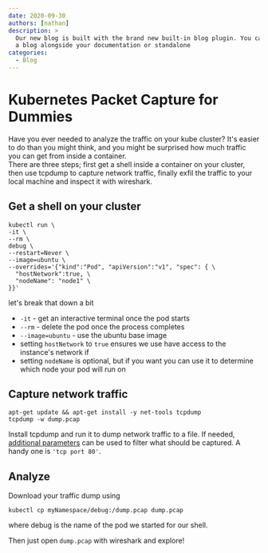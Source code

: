 ```yaml
---
date: 2020-09-30
authors: [nathan]
description: >
  Our new blog is built with the brand new built-in blog plugin. You can build
  a blog alongside your documentation or standalone
categories:
  - Blog
---
```


# Kubernetes Packet Capture for Dummies
<!-- more -->

Have you ever needed to analyze the traffic on your kube cluster? It's easier to do than you might think, and you might be surprised how much traffic you can get from inside a container.  
There are three steps; first get a shell inside a container on your cluster, then use tcpdump to capture network traffic, finally exfil the traffic to your local machine and inspect it with wireshark.

## Get a shell on your cluster

```
kubectl run \
-it \
--rm \
debug \
--restart=Never \
--image=ubuntu \
--overrides='{"kind":"Pod", "apiVersion":"v1", "spec": { \
  "hostNetwork":true, \
  "nodeName": "node1" \
}}'
```

let's break that down a bit

* `-it` - get an interactive terminal once the pod starts
* `--rm` - delete the pod once the process completes
* `--image=ubuntu` - use the ubuntu base image
* setting `hostNetwork` to `true` ensures we use have access to the instance's network if
* setting `nodeName` is optional, but if you want you can use it to determine which node your pod will run on

## Capture network traffic

```
apt-get update && apt-get install -y net-tools tcpdump
tcpdump -w dump.pcap
```

Install tcpdump and run it to dump network traffic to a file. If needed, [additional parameters](https://www.tcpdump.org/manpages/tcpdump.1.html) can be used to filter what should be captured. A handy one is `'tcp port 80'`.

## Analyze

Download your traffic dump using 

```
kubectl cp myNamespace/debug:/dump.pcap dump.pcap
```

where debug is the name of the pod we started for our shell.

Then just open `dump.pcap` with wireshark and explore!
